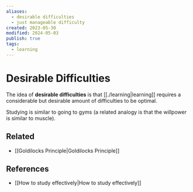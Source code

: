 ```yaml
---
aliases:
  - desirable difficulties
  - just manageable difficulty
created: 2023-05-30
modified: 2024-05-03
publish: true
tags:
  - learning
---
```


# Desirable Difficulties

The idea of **desirable difficulties** is that [[./learning|learning]] requires a considerable but desirable amount of difficulties to be optimal.

Studying is similar to going to gyms (a related analogy is that the willpower is similar to muscle).

## Related
- [[Goldilocks Principle|Goldilocks Principle]]

## References
- [[How to study effectively|How to study effectively]]